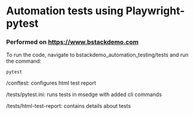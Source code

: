 # Automation tests using Playwright-pytest
### Performed on https://www.bstackdemo.com

To run the code, navigate to bstackdemo_automation_testing/tests and run the command:
```
pytest
```
/conftest: configures html test report

/tests/pytest.ini: runs tests in msedge with added cli commands

/tests/html-test-report: contains details about tests
